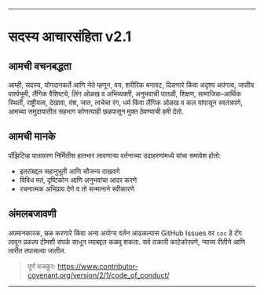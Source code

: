 -----  
# सदस्य आचारसंहिता v2.1

## आमची वचनबद्धता  
आम्ही, सदस्य, योगदानकर्ते आणि नेते म्हणून, वय, शरीरिक बनावट, दिसणारे किंवा अदृश्य अपंगत्व, जातीय पार्श्वभूमी, लैंगिक वैशिष्ट्ये, लिंग ओळख व अभिव्यक्ती, अनुभवाची पातळी, शिक्षण, सामाजिक-आर्थिक स्थिती, राष्ट्रीयत्व, देखावा, वंश, जात, त्वचेचा रंग, धर्म किंवा लैंगिक ओळख व कल यांपासून स्वतंत्रपणे, आमच्या समुदायातील सहभाग कोणत्याही छळपासून मुक्त ठेवण्याची हमी देतो.

## आमची मानके  
पॉझिटिव्ह वातावरण निर्मितीस हातभार लावणाऱ्या वर्तनाच्या उदाहरणांमध्ये यांचा समावेश होतो:  
- इतरांबद्दल सहानुभूती आणि सौजन्य दाखवणे  
- विविध मतं, दृष्टिकोन आणि अनुभवांचा आदर करणे  
- रचनात्मक अभिप्राय देणे व तो सन्मानाने स्वीकारणे  

## अंमलबजावणी  
अपमानकारक, छळ करणारे किंवा अन्य अयोग्य वर्तन आढळल्यास GitHub Issues वर `coc` हे टॅग लावून प्रकल्प टीमशी संपर्क साधून त्याबद्दल कळवू शकता. सर्व तक्रारी काटेकोरपणे, न्याय्य रीतीने आणि त्वरीत तपासल्या जातील.

> पूर्ण मजकूर: https://www.contributor-covenant.org/version/2/1/code_of_conduct/  
-----